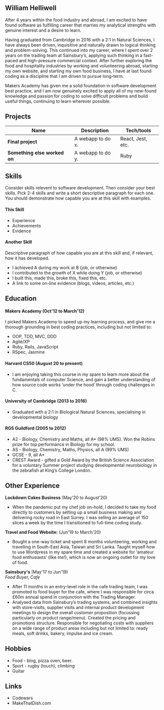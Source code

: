 ## William Helliwell

After 4 years within the food industry and abroad, I am excited to have found software as fulfilling career that marries my analytical strengths with genuine interest and a desire to learn.

Having graduated from Cambridge in 2016 with a 2:1 in Natural Sciences, I have always been driven, inquisitive and naturally drawn to logical thinking and problem-solving. This continued into my career, where I spent over 2 years on the trading team at Sainsbury’s, applying such thinking in a fast-paced and high-pressure commercial context. After further exploring the food and hospitality industries by working and volunteering abroad, starting my own website, and starting my own food business, I have at last found coding as a discipline that I am driven to pursue long-term.

Makers Academy has given me a solid foundation in software development best practice, and I am now genuinely excited to apply all of my new-found knowledge and passion for coding to solve difficult problems and build useful things, continuing to learn wherever possible.

## Projects

| Name                         | Description       | Tech/tools        |
| ---------------------------- | ----------------- | ----------------- |
| **Final project**            | A webapp to do x. | React, Jest, etc. |
| **Something else worked on** | A webapp to do y. | Ruby              |


## Skills

Consider skills relevent to software development. Then consider your best skills. Pick 2-4 skills and write a short descriptive paragraph for each one. You should demonstrate how capable you are at this skill with examples.

#### This Skill

- Experience
- Achievements
- Evidence

#### Another Skill

Descriptive paragraph of how capable you are at this skill and, if relevant, how it has developed.

- I achieved A during my work at B (job, or otherwise)
- I contributed to the growth of X while doing Y (job, or otherwise)
- I built this, made this, broke this, fixed this, etc.
- A link to some on-line evidence (blogs, videos, articles, etc.)

## Education

#### Makers Academy (Oct'12 to March'12)

I picked Makers Academy to speed up my learning process, and give me a thorough grounding in best coding practices, including but not limited to:
- OOP, TDD, MVC, DDD
- Agile/XP
- Ruby, Rails, JavaScript
- RSpec, Jasmine

#### Harvard CS50 (August 20 to present)

- I am enjoying taking this course in my spare to learn more about the fundamentals of computer Science, and gain a better understanding of how source code works ‘under the hood’ through coding challenges in C.

#### University of Cambridge (2013 to 2016)

- Graduated with a 2:1 in Biological Natural Sciences, specialising in developmental biology

#### RGS Guildford (2005 to 2012)

- A2 - Biology, Chemistry and Maths, all A* (98% UMS). Won the Robins prize for top performance in Biology for my school.
- AS - Biology, Chemistry, Maths, Physics, all A (99% UMS)
- GCSE - 9, all A*
- CREST Award - gifted a Gold Award by the British Science Association for a voluntary Summer project studying developmental neurobiology in the zebrafish at King’s College London.

## Other Experience

**Lockdown Cakes Business** (May'20 to August'20)  

- When the pandemic put my chef job on-hold, I decided to take my food directly to customers by setting up a small business making and delivering rocky road in East Surrey. I was selling an average of 150 slices a week by the time I transitioned to full-time coding study.


**Travel and Food Website:** (Jun'19 to March'20)  

- Bought a one-way ticket and spent 8 months volunteering, working and travelling in South-East Asia, Taiwan and Sri Lanka. Taught myself how to use Wordpress in my spare time and created a website for ‘amateur food enthusiasts’ (like me!), which is now an ongoing outlet for my love of food.

**Sainsbury's** (May'17 to Jun'19)  
_Food Buyer, Cafe_

- After 11 months in an entry-level role in the cafe trading team, I was promoted to food buyer for the cafe, where I was responsible for circa £60m annual spend in conjunction with the Trading Manager.
- Analysed data from Sainsbury’s trading systems, and combined insights with store-visits, supplier visits and internal product development meetings to design the overall customer proposition (focussing particularly on product range/menu). Created the pricing and promotions structure. Responsible for negotiating costs with suppliers on a wide range of product areas including but not limited to: ready meals, soft drinks, bakery, impulse and ice cream.


## Hobbies

- Food - blog, pizza oven, beer.
- Sport - rugby (touch), climbing
- Guitar

## Links
- Codewars
- MakeThatDish.com
